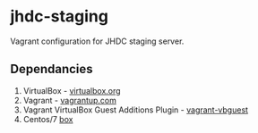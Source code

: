 # jhdc-staging
Vagrant configuration for JHDC staging server.

## Dependancies

1. VirtualBox - [virtualbox.org](https://www.virtualbox.org)
2. Vagrant - [vagrantup.com](https://www.vagrantup.com)
3. Vagrant VirtualBox Guest Additions Plugin - [vagrant-vbguest](https://github.com/dotless-de/vagrant-vbguest)
4. Centos/7 [box](https://atlas.hashicorp.com/centos/boxes/7)

